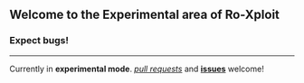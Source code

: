 ## Welcome to the Experimental area of Ro-Xploit

### Expect bugs!

***

Currently in **experimental mode**. [*pull requests*](https://github.com/DavidTDC3377/Ro-XploitMM2GUI/pulls) and [**issues**](https://github.com/DavidTDC3377/Ro-XploitMM2GUI/issues) welcome!
